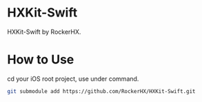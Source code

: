 # HXKit-Swift
HXKit-Swift by RockerHX.

# How to Use
cd your iOS root project, use under command.

```zsh
git submodule add https://github.com/RockerHX/HXKit-Swift.git
```
